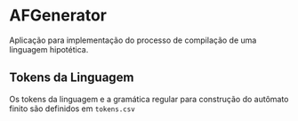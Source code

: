 # AFGenerator
Aplicação para implementação do processo de compilação de uma linguagem hipotética.

## Tokens da Linguagem

Os tokens da linguagem e a gramática regular para construção do autômato finito são definidos em `tokens.csv`
